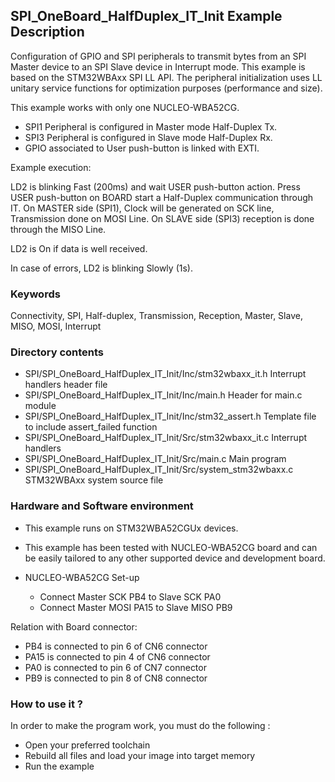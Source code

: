 ﻿## <b>SPI_OneBoard_HalfDuplex_IT_Init Example Description</b>

Configuration of GPIO and SPI peripherals to transmit bytes
from an SPI Master device to an SPI Slave device in Interrupt mode. This example
is based on the STM32WBAxx SPI LL API. The peripheral initialization uses
LL unitary service functions for optimization purposes (performance and size).

This example works with only one NUCLEO-WBA52CG.

- SPI1 Peripheral is configured in Master mode Half-Duplex Tx.
- SPI3 Peripheral is configured in Slave mode Half-Duplex Rx.
- GPIO associated to User push-button is linked with EXTI.

Example execution:

LD2 is blinking Fast (200ms) and wait USER push-button action.
Press USER push-button on BOARD start a Half-Duplex communication through IT.
On MASTER side (SPI1), Clock will be generated on SCK line, Transmission done on MOSI Line.
On SLAVE side (SPI3) reception is done through the MISO Line.

LD2 is On if data is well received.

In case of errors, LD2 is blinking Slowly (1s).

### <b>Keywords</b>

Connectivity, SPI, Half-duplex, Transmission, Reception, Master, Slave, MISO, MOSI, Interrupt

### <b>Directory contents</b>

  - SPI/SPI_OneBoard_HalfDuplex_IT_Init/Inc/stm32wbaxx_it.h         Interrupt handlers header file
  - SPI/SPI_OneBoard_HalfDuplex_IT_Init/Inc/main.h                  Header for main.c module
  - SPI/SPI_OneBoard_HalfDuplex_IT_Init/Inc/stm32_assert.h          Template file to include assert_failed function
  - SPI/SPI_OneBoard_HalfDuplex_IT_Init/Src/stm32wbaxx_it.c         Interrupt handlers
  - SPI/SPI_OneBoard_HalfDuplex_IT_Init/Src/main.c                  Main program
  - SPI/SPI_OneBoard_HalfDuplex_IT_Init/Src/system_stm32wbaxx.c     STM32WBAxx system source file

### <b>Hardware and Software environment</b>

  - This example runs on STM32WBA52CGUx devices.

  - This example has been tested with NUCLEO-WBA52CG board and can be
    easily tailored to any other supported device and development board.

  - NUCLEO-WBA52CG Set-up
    - Connect Master SCK  PB4 to Slave SCK  PA0
    - Connect Master MOSI PA15 to Slave MISO PB9

Relation with Board connector:

  - PB4  is connected to pin 6 of CN6 connector
  - PA15  is connected to pin 4 of CN6 connector
  - PA0 is connected to pin 6 of CN7 connector
  - PB9 is connected to pin 8 of CN8 connector

### <b>How to use it ?</b> 

In order to make the program work, you must do the following :

 - Open your preferred toolchain
 - Rebuild all files and load your image into target memory
 - Run the example

